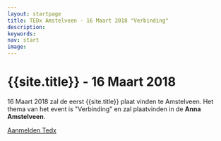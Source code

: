 ```yaml
---
layout: startpage
title: TEDx Amstelveen - 16 Maart 2018 "Verbinding"
description:
keywords:
nav: start
image:
---
```

<amp-img noloading width="200" height="200" alt="{{page.description}}" layout="responsive" src="/img/placeholder.svg" class="pull-left img-big"></amp-img>


# {{site.title}} - 16 Maart 2018

16 Maart 2018 zal de eerst {{site.title}} plaat vinden te Amstelveen. Het thema van het event is "Verbinding" en zal plaatvinden in de **Anna Amstelveen**.


<div class="btn">
  <a class="button button-primary" href="https://run.mage.coach/" title="Aanmelding {{site.title}}">Aanmelden Tedx</a>
</div>
